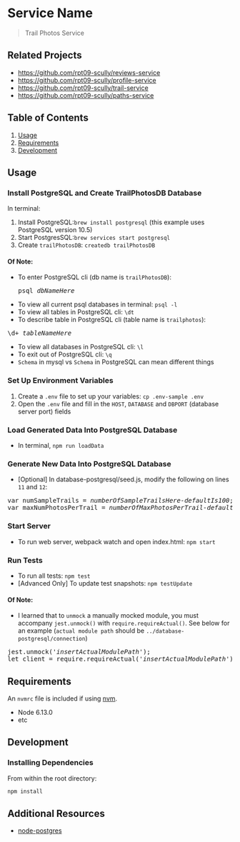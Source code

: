 # Service Name

> Trail Photos Service

## Related Projects

  - https://github.com/rpt09-scully/reviews-service
  - https://github.com/rpt09-scully/profile-service
  - https://github.com/rpt09-scully/trail-service
  - https://github.com/rpt09-scully/paths-service

## Table of Contents

1. [Usage](#Usage)
1. [Requirements](#requirements)
1. [Development](#development)

## Usage

### Install PostgreSQL and Create TrailPhotosDB Database

In terminal:
1. Install PostgreSQL:`brew install postgresql` (this example uses PostgreSQL version 10.5)
2. Start PostgresSQL:`brew services start postgresql`
3. Create `trailPhotosDB`: `createdb trailPhotosDB`

#### Of Note:
+ To enter PostgreSQL cli (db name is `trailPhotosDB`): <pre>psql <i>dbNameHere</i></pre>
+ To view all current psql databases in terminal: `psql -l`
+ To view all tables in PostgreSQL cli: `\dt`
+ To describe table in PostgreSQL cli (table name is `trailphotos`):
<pre>
\d+ <i>tableNameHere</i>
</pre>
+ To view all databases in PostgreSQL cli: `\l`
+ To exit out of PostgreSQL cli: `\q`
+ `Schema` in mysql vs `Schema` in PostgreSQL can mean different things

### Set Up Environment Variables
1. Create a `.env` file to set up your variables: `cp .env-sample .env`
2. Open the `.env` file and fill in the `HOST`, `DATABASE` and `DBPORT` (database server port) fields

### Load Generated Data Into PostgreSQL Database
+ In terminal, `npm run loadData`

### Generate New Data Into PostgreSQL Database
+ [Optional] In database-postgresql/seed.js, modify the following on lines `11` and `12`:
<pre>
var numSampleTrails = <i>numberOfSampleTrailsHere-defaultIs100</i>;
var maxNumPhotosPerTrail = <i>numberOfMaxPhotosPerTrail-defaultIs5</i>;
</pre>

### Start Server
+ To run web server, webpack watch and open index.html: `npm start`

### Run Tests
+ To run all tests: `npm test`
+ [Advanced Only] To update test snapshots: `npm testUpdate`
#### Of Note:
+ I learned that to `unmock` a manually mocked module, you must accompany `jest.unmock()` with `require.requireActual()`.  See below for an example  (`actual module path` should be `../database-postgresql/connection`)
<pre>
jest.unmock('<i>insertActualModulePath</i>');
let client = require.requireActual('<i>insertActualModulePath</i>');
</pre>

## Requirements

An `nvmrc` file is included if using [nvm](https://github.com/creationix/nvm).

- Node 6.13.0
- etc

## Development

### Installing Dependencies

From within the root directory:

```sh
npm install
```

## Additional Resources
+ [node-postgres](https://node-postgres.com)